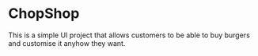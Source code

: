 # ChopShop

This is a simple UI project that allows customers to be able to buy burgers and customise it anyhow they want.
